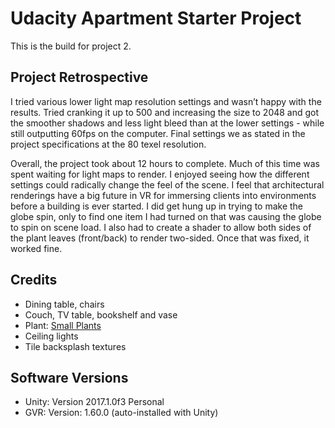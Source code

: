 # Udacity Apartment Starter Project

This is the build for project 2. 

## Project Retrospective
I tried various lower light map resolution settings and wasn’t happy with the results. Tried cranking it up to 500 and increasing the size to 2048 and got the smoother shadows and less light bleed than at the lower settings - while still outputting 60fps on the computer. Final settings we as stated in the project specifications at the 80 texel resolution. 

Overall, the project took about 12 hours to complete. Much of this time was spent waiting for light maps to render. I enjoyed seeing how the different settings could radically change the feel of the scene. I feel that architectural renderings have a big future in VR for immersing clients into environments before a building is ever started. I did get hung up in trying to make the globe spin, only to find one item I had turned on that was causing the globe to spin on scene load. I also had to create a shader to allow both sides of the plant leaves (front/back) to render two-sided. Once that was fixed, it worked fine.

## Credits
- Dining table, chairs
- Couch, TV table, bookshelf and vase
- Plant: [Small Plants](https://assetstore.unity.com/packages/3d/vegetation/plants/small-plants-6930)
- Ceiling lights
- Tile backsplash textures 

## Software Versions
- Unity: Version 2017.1.0f3 Personal
- GVR: Version: 1.60.0 (auto-installed with Unity)
